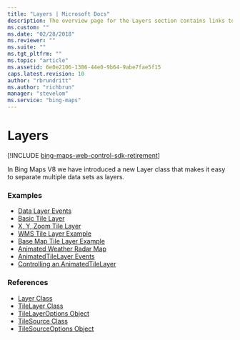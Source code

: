 ```yaml
---
title: "Layers | Microsoft Docs"
description: The overview page for the Layers section contains links to examples and code references for the Layer, TileLayer and TileSource Classes and TileLayerOptions and TileSourceOptions Objects.
ms.custom: ""
ms.date: "02/28/2018"
ms.reviewer: ""
ms.suite: ""
ms.tgt_pltfrm: ""
ms.topic: "article"
ms.assetid: 6e0e2106-1386-44e0-9b64-9abe7fae5f15
caps.latest.revision: 10
author: "rbrundritt"
ms.author: "richbrun"
manager: "stevelom"
ms.service: "bing-maps"
---
```


# Layers

[!INCLUDE [bing-maps-web-control-sdk-retirement](../../../includes/bing-maps-web-control-sdk-retirement.md)]

In Bing Maps V8 we have introduced a new Layer class that makes it easy to separate multiple data sets as layers.

### Examples
  * [Data Layer Events](data-layer-events.md)
  * [Basic Tile Layer](basic-tile-layer-example.md)
  * [X, Y, Zoom Tile Layer](x-y-zoom-tilelayer.md)
  * [WMS Tile Layer Example](wms-tile-layer-example.md)
  * [Base Map Tile Layer Example](base-map-tile-layer-example.md)
  * [Animated Weather Radar Map](animated-weather-radar-map.md)
  * [AnimatedTileLayer Events](animatedtilelayer-events.md)
  * [Controlling an AnimatedTileLayer](controlling-an-animatedtilelayer.md)
  
### References
  * [Layer Class](../../map-control-api/layer-class.md)
  * [TileLayer Class](../../map-control-api/tilelayer-class.md)
  * [TileLayerOptions Object](../../map-control-api/tilelayeroptions-object.md)
  * [TileSource Class](../../map-control-api/tilesource-class.md)
  * [TileSourceOptions Object](../../map-control-api/tilesourceoptions-object.md)
   